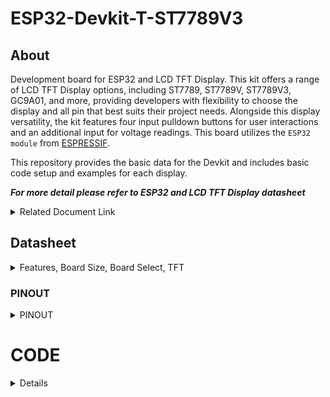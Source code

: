 # ESP32-Devkit-T-ST7789V3



## About
Development board for ESP32 and LCD TFT Display. This kit offers a range of LCD TFT Display options, including ST7789, ST7789V, ST7789V3, GC9A01, and more, providing developers with flexibility to choose the display and all pin that best suits their project needs. Alongside this display versatility, the kit features four input pulldown buttons for user interactions and an additional input for voltage readings. This board utilizes the `ESP32 module` from [ESPRESSIF](https://www.espressif.com).

This repository provides the basic data for the Devkit and includes basic code setup and examples for each display.

***For more detail please refer to ESP32 and LCD TFT Display datasheet***
<details> 
<summary>Related Document Link</summary>

+ [ESP32 WROOM 32 Datasheet](https://www.espressif.com/sites/default/files/documentation/esp32-wroom-32_datasheet_en.pdf) PDF
+ [ESP32-DevkitC V4](https://docs.espressif.com/projects/esp-idf/en/latest/esp32/hw-reference/esp32/get-started-devkitc.html)
+ [ESP32-Series Datasheet](https://www.espressif.com/sites/default/files/documentation/esp32_datasheet_en.pdf) PDF
+ [Espressif product](https://products.espressif.com/#/product-selector?names=)

</details>



## Datasheet
<details>
  <summary> Features, Board Size, Board Select, TFT</summary>
  
   ### Description
Features: 
  +	ESP32-WROOM-32X Module
  +	USB Protection Diode
  + USB Type-C
  + Max +6V Input 
  +	40 Pin
  +	LCD TFT Display
  +	UART CH340C
  +	3.3V Logic Level
  +	Built In LED (GPIO2)
  +	Voltage Input Read (Max +6V)
  
  Board Size:
  +	Width: 46.04 mm x Length: 51.26 mm (With Antenna: 57.51 mm)
  
  Compatible Board Select: 
  +	uPesy ESP32 Wroom DevKit
  +	Denky32 (WROOM32)
  
  LCD TFT Display Resolution:
  +	ST7789V3 (172x320 px)
  +	ST7789V2 (240x280 px)
  +	ST7789 (240x240 px)
  +	GC9A01 (240x240 px)
  
  ### SCHEMATIC
  ![image_2024-01-31_170944306](https://github.com/TanderStudio/ESP32-Devkit-TFT/assets/157987904/b922a3a0-2e35-49ee-9fa5-110b4d7dcd37)

  ### BOARD DIMENSION

  ![Screenshot 2024-01-31 190518](https://github.com/TanderStudio/ESP32-Devkit-TFT/assets/157987904/d486ddf6-295e-46d6-9c67-f18a85f52e3e)
  
</details>

### PINOUT
<details>
<summary> PINOUT </summary>

#### TFT 
Each display have the same pin
| LCD TFT DISPLAY | GPIO |
| ----------- | -- |
| `MOSI`      | 23 |
| `SCK`       | 28 |
| `CS`        | 16 |
| `DC`        | 5  |
| `RST`       | 17 |
| `BackLight` | 4  |

#### Button
| BUTTON | GPIO |
| ----------- | -- |
| `INPUT 1`   | 35 |
| `INPUT 2`   | 32 |
| `INPUT 3`   | 33 |
| `INPUT 4`   | 25 |

#### Other
| Name | GPIO |
| -----------     | -- |
| `Voltage Read`  | 34 |
| `LED`           | 28 |

</details>

# CODE
<details>
  <summary> Details </summary>

To start, this Devkit board utilizes the same ESP32 as other Devkits. Specifically, it employs either the `ESP32-WROOM-32D` or `ESP32-WROOM-32U` module drom `ESPRESSIF`, which can be identified on the module itself. Additionally, this board is compatible with other libraries, as long as they do not interfere with pins already in use on the Devkit.

If you are using `platform.io`, select the `uPesy ESP32 Wroom DevKit` or `Denky32 (WROOM32)` as the target `board`.
  
## Devkit
<details>
<summary>V Read, LED, Button</summary>
  
  ### Voltage Read
  <details>
  This code snippet is for reading the voltage on an ESP32, offering a straightforward method for monitoring battery levels. It's crucial to acknowledge that the accuracy of voltage readings may differ among individual ESP32 devices, and the ADC readings of the ESP32 `may not` exhibit a linear pattern. The voltage input read system employs a basic voltage divider using `two` `220k` ohm resistors, as indicated in the schematic. The code is setup to operate with this specific voltage divider setup.

You can use the code provided below
  ```
#include <Arduino.h>

#define v_inp 34 //define the voltage inout pin

void setup() {

    Serial.begin(9600);

    pinMode(v_inp, OUTOUT); //define the pinMode
    
    Serial.println("Hello World");
}

void loop() {

    float VoltageRead = analogRead(v_inp);
        for (int i = 0; i < 16; i++) {
            VoltageRead = VoltageRead + analogRead(v_inp); // ADC
        }

    float Voltage = 2 * VoltageRead / 16 / 4095.0 * 3.3; // ADC correction, ADC range: 0-4095, Vref: 3.3V
    Serial.println(Voltage,3);

}
```
#### Snippet
You can also just copy this code and put it on the `void loop`.
  ```
float VoltageRead = analogRead(34);
  for (int i = 0; i < 16; i++) {
    VoltageRead = VoltageRead + analogRead(34); // ADC
  }
  float Voltage = 2 * VoltageRead / 16 / 4095.0 * 3.3; // ADC correction, ADC range: 0-4095, Vref: 3.3V
  Serial.println(Voltage,3);
```
</details>

  ### Built in LED
  
  <details>
  This code snippet is for controlling the LED on the Devkit, which is connected to `GPIO 2`. You can use this LED in the same way as any standard LED.

#### Simple LED PWM
  ```
#include <Arduino.h>

//define the pin for the LED
#define BuiltInLED 2


int brightness = 0; // how bright the LED is
int fadeAmount = 5; // how many points to fade the LED by

void setup() {

    Serial.begin(9600);

    pinMode(BuiltInLED, OUTPUT); // Set the LED pin as an output

    Serial.println("Hello World");
}

void loop() {

    brightness = brightness + fadeAmount; // Change the brightness
        if (brightness <= 0 || brightness >= 255) {
            fadeAmount = -fadeAmount; // Reverse the fade direction
        }
    
    analogWrite(BuiltInLED, brightness); // Set the brightness
    delay(20); // Delay for smoother fading (adjust as needed)

}
```

#### Advanced LED PWM
You can also use this type of [Advanced PWM]([https://randomnerdtutorials.com/esp32-pwm-arduino-ide/](https://randomnerdtutorials.com/esp32-pwm-arduino-ide/)) to control the LED
```
// the number of the LED pin
const int ledPin = 2;  // 2 corresponds to GPIO2

// setting PWM properties
const int freq = 5000;
const int ledChannel = 0;
const int resolution = 8;
 
void setup(){
  // configure LED PWM functionalitites
  ledcSetup(ledChannel, freq, resolution);
  
  // attach the channel to the GPIO to be controlled
  ledcAttachPin(ledPin, ledChannel);
}
 
void loop(){
  // increase the LED brightness
  for(int dutyCycle = 0; dutyCycle <= 255; dutyCycle++){   
    // changing the LED brightness with PWM
    ledcWrite(ledChannel, dutyCycle);
    delay(15);
  }

  // decrease the LED brightness
  for(int dutyCycle = 255; dutyCycle >= 0; dutyCycle--){
    // changing the LED brightness with PWM
    ledcWrite(ledChannel, dutyCycle);   
    delay(15);
  }
}
```
</details>

  ### Button

<details>
  
  The following code snippet is designed to read button inputs from the Devkit. Each button is pulled down using a 10K Ohm resistor. The list of `GPIOs` used can be seen below.
  
| BUTTON | GPIO |
| ----------- | -- |
| `INPUT 1`   | 35 |
| `INPUT 2`   | 32 |
| `INPUT 3`   | 33 |
| `INPUT 4`   | 25 |


Here are the example of how to read the button input
  ```
#include <Arduino.h>

#define input_1 35
#define input_2 32
#define input_3 33
#define input_4 25

void setup() {
  // put your setup code here, to run once:
  Serial.begin(9600);
  Serial.println("Hello World");

  pinMode(input_1, INPUT);
  pinMode(input_2, INPUT);
  pinMode(input_3, INPUT);
  pinMode(input_4, INPUT);
  
  Serial.println("ESP Start");
  Serial.println("--------------------------------------------------");

}

void loop() {

 if (digitalRead(input_1) == HIGH){
      Serial.println("input_1");
    }
    if (digitalRead(input_2) == HIGH){
      Serial.println("input_2");
    }
    if (digitalRead(input_3) == HIGH){
      Serial.println("input_3");
    }
    if (digitalRead(input_4) == HIGH){
      Serial.println("input_4");
      }
      delay(100);

}
```
</details>
</details>

## TFT
<details>
  
To begin, you can choose any display library compatible with the ESP32 Devkit and TFT display. I recommend using either [TFT_eSPI](https://github.com/Bodmer/TFT_eSPI?tab=readme-ov-file) by Bodmer or [LovyanGFX](https://github.com/lovyan03/LovyanGFX) by lovyan03.

The `pin` configuration for the display for this board remains the same across various displays.

to controll the `Backlight` i recommend to do it separately from the library

| LCD TFT DISPLAY | GPIO |
| ----------- | -- |
| `MOSI`      | 23 |
| `SCK`       | 28 |
| `CS`        | 16 |
| `DC`        | 5  |
| `RST`       | 17 |
| `BackLight` | 4  |

Using the TFT library you need to set up the pin first either in the user setup or on the main code



</details>
  
</details>
